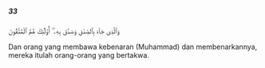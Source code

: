 ##### 33

<span class="ayah">وَٱلَّذِى جَآءَ بِٱلصِّدْقِ وَصَدَّقَ بِهِۦٓ ۙ أُو۟لَٰٓئِكَ هُمُ ٱلْمُتَّقُونَ</span>

<span class="ayah_translation">Dan orang yang membawa kebenaran (Muhammad) dan membenarkannya, mereka itulah orang-orang yang bertakwa.</span>
